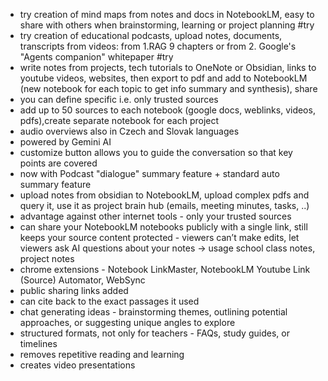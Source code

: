  - try creation of mind maps from notes and docs in NotebookLM, easy to share with others when brainstorming, learning or project planning #try
  - try creation of educational podcasts, upload notes, documents, transcripts from videos: from 1.RAG 9 chapters or from 2. Google's "Agents companion" whitepaper #try
  - write notes from projects, tech tutorials to OneNote or Obsidian, links to youtube videos, websites, then export to pdf and add to NotebookLM (new notebook for each topic to get info summary and synthesis), share
  - you can define specific i.e. only trusted sources
  - add up to 50 sources to each notebook (google docs, weblinks, videos, pdfs),create separate notebook for each project
  - audio overviews also in Czech and Slovak languages
  - powered by Gemini AI
  - customize button allows you to guide the conversation so that key points are covered
  - now with Podcast "dialogue" summary feature + standard auto summary feature
  - upload notes from obsidian to NotebookLM, upload complex pdfs and query it, use it as project brain hub (emails, meeting minutes, tasks, ..)
  - advantage against other internet tools - only your trusted sources
  - can share your NotebookLM notebooks publicly with a single link, still keeps your source content protected - viewers can’t make edits, let viewers ask AI questions about your notes -> usage school class notes, project notes
  - chrome extensions - Notebook LinkMaster, NotebookLM Youtube Link (Source) Automator, WebSync
  - public sharing links added 
  - can cite back to the exact passages it used
  - chat generating ideas - brainstorming themes, outlining potential approaches, or suggesting unique angles to explore
  - structured formats, not only for teachers - FAQs, study guides, or timelines
  - removes repetitive reading and learning
  - creates video presentations